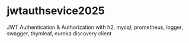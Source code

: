 # jwtauthsevice2025
JWT Authentication &amp; Authorization with h2, mysql, prometheus, logger, swagger, thymleaf, eureka discovery client
